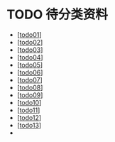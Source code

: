 # TODO 待分类资料

- [[todo01]]
- [[todo02]]
- [[todo03]]
- [[todo04]]
- [[todo05]]
- [[todo06]]
- [[todo07]]
- [[todo08]]
- [[todo09]]
- [[todo10]]
- [[todo11]]
- [[todo12]]
- [[todo13]]
- 

[//begin]: # "Autogenerated link references for markdown compatibility"
[todo01]: todo01/todo01.md "挑战现代物理学磁理论的几个“民科”实验_网易订阅"
[todo02]: todo02/todo02.md "原子轨道与轨道杂化理论"
[todo03]: todo03/todo03.md "能量治疗仪器MWO(多波振荡器)"
[todo04]: todo04/todo04.md "普朗克常数是一个球的体积"
[todo05]: todo05/todo05.md "混沌常数与幻方的联系"
[todo06]: todo06/todo06.md "约翰瑟尔机研究札记（六）"
[todo07]: todo07/todo07.md "约翰瑟尔机研究札记（五）"
[todo08]: todo08/todo08.md "约翰瑟尔机研究札记（四）"
[todo09]: todo09/todo09.md "约翰瑟尔机研究札记（三）"
[todo10]: todo10/todo10.md "约翰瑟尔机研究札记（二）"
[todo11]: todo11/todo11.md "约翰瑟尔机研究札记（一）"
[todo12]: todo12/todo12.md "乐理之十二平均律、五度相生律、纯律"
[todo13]: todo13/todo13.md "音乐与数学(1) - 从正弦函数讲起"
[//end]: # "Autogenerated link references"